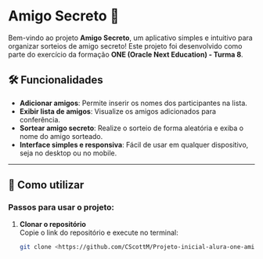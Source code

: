 
# Amigo Secreto 🎉  

Bem-vindo ao projeto **Amigo Secreto**, um aplicativo simples e intuitivo para organizar sorteios de amigo secreto! Este projeto foi desenvolvido como parte do exercício da formação **ONE (Oracle Next Education) - Turma 8**.  

## 🛠️ Funcionalidades  

- **Adicionar amigos**: Permite inserir os nomes dos participantes na lista.  
- **Exibir lista de amigos**: Visualize os amigos adicionados para conferência.  
- **Sortear amigo secreto**: Realize o sorteio de forma aleatória e exiba o nome do amigo sorteado.  
- **Interface simples e responsiva**: Fácil de usar em qualquer dispositivo, seja no desktop ou no mobile.  

---

## 🚀 Como utilizar  

### Passos para usar o projeto:
1. **Clonar o repositório**  
   Copie o link do repositório e execute no terminal:  
   ```bash
   git clone <https://github.com/CScottM/Projeto-inicial-alura-one-amigo-secreto.git>

